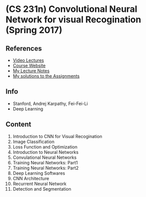 # (CS 231n) Convolutional Neural Network for visual Recogination (Spring 2017)

## References
* [Video Lectures](https://www.youtube.com/playlist?list=PL3FW7Lu3i5JvHM8ljYj-zLfQRF3EO8sYv)
* [Course Website](http://cs231n.stanford.edu/2017/)
* [My Lecture Notes](https://github.com/notebook-org/robotics/blob/master/AI/CS231n%20Convolutional%20neural%20network/index.md)
* [My solutions to the Assignments](https://github.com/hw-problem-org/cs231n_2020)

## Info
- Stanford, Andrej Karpathy, Fei-Fei-Li
- Deep Learning

## Content
1. Introduction to CNN for Visual Recogination
2. Image Classification
3. Loss Function and Optimization
4. Introduction to Neural Networks
5. Convulational Neural Networks
6. Training Neural Networks: Part1
7. Training Neural Networks: Part2
8. Deep Learning Softwares
9. CNN Architecture
10. Recurrent Neural Network
11. Detection and Segmentation
